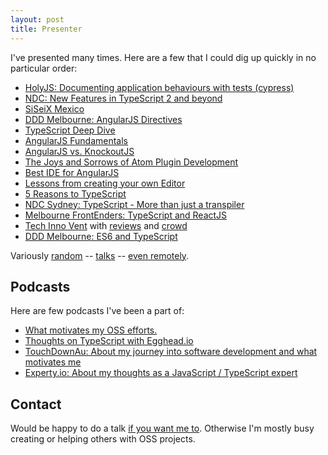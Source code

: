 ```yaml
---
layout: post
title: Presenter
---
```

I've presented many times. Here are a few that I could dig up quickly in no particular order:

* [HolyJS: Documenting application behaviours with tests (cypress)](https://www.youtube.com/watch?v=3oCDjj_AtaE)
* [NDC: New Features in TypeScript 2 and beyond](https://www.youtube.com/watch?v=Rl-KT-2OBew)
* [SiSeiX Mexico](https://medium.com/@basarat/siseix-mexico-72f6eee1f322#.c9rfeafaw)
* [DDD Melbourne: AngularJS Directives](http://blog.picnicsoftware.com/basarat-with-angular-at-ddd-melbourne)
* [TypeScript Deep Dive](http://www.meetup.com/Melbourne-ALT-NET/events/115068682/)
* [AngularJS Fundamentals](http://www.meetup.com/Melbourne-ALT-NET/events/105244942/)
* [AngularJS vs. KnockoutJS](http://www.meetup.com/Melbourne-ALT-NET/events/123024172/)
* [The Joys and Sorrows of Atom Plugin Development](http://lanyrd.com/2015/decompressau/)
* [Best IDE for AngularJS](http://www.meetup.com/AngularJS-Melbourne/events/221359461/)
* [Lessons from creating your own Editor](http://chrisburgess.com.au/what-do-you-know-wdyk-melbourne/)
* [5 Reasons to TypeScript](https://www.webdirections.org/events/wdyk-melb-apr2014/)
* [NDC Sydney: TypeScript - More than just a transpiler](http://ndcsydney.com/speaker/basarat-ali-syed/)
* [Melbourne FrontEnders: TypeScript and ReactJS](http://www.meetup.com/front-end-developers-javascript/events/231703417/)
* [Tech Inno Vent](https://www.meetup.com/Tech-Inno-Vent/events/232717286/) with [reviews](https://twitter.com/basarat/status/763326794359418880) and [crowd](https://twitter.com/workatcrownbet/status/763563637772464128?refsrc=email&s=11)
* [DDD Melbourne: ES6 and TypeScript](https://twitter.com/AbhayaChauhan/status/764276527244546048)


Variously [random](https://twitter.com/PicnicSoftware/status/538111725732507649) -- [talks](http://www.meetup.com/MelbNodeJS/events/222926818/) -- [even remotely](http://www.meetup.com/Adelaide-dotNET/events/231160074/).

## Podcasts
Here are few podcasts I've been a part of:

* [What motivates my OSS efforts.](http://developeronfire.com/episode-146-basarat-ali-syed-niche-and-fire)
* [Thoughts on TypeScript with Egghead.io](https://egghead.simplecast.fm/1c98ec65)
* [TouchDownAu: About my journey into software development and what motivates me](https://itunes.apple.com/au/podcast/5-interview-with-basarat-ali-syed-typescript-expert/id1364772551?i=1000411331685&mt=2)
* [Experty.io: About my thoughts as a JavaScript / TypeScript expert](https://www.youtube.com/watch?v=e9Jp6b9IPv8)

## Contact
Would be happy to do a talk [if you want me to](https://twitter.com/basarat). Otherwise I'm mostly busy creating or helping others with OSS projects.
